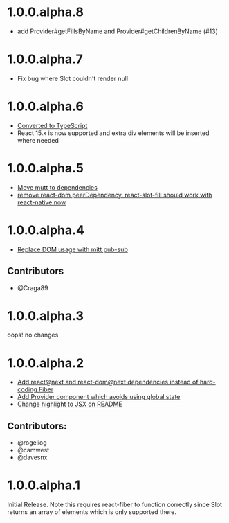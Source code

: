 # 1.0.0.alpha.8

* add Provider#getFillsByName and Provider#getChildrenByName (#13)

# 1.0.0.alpha.7

* Fix bug where Slot couldn't render null

# 1.0.0.alpha.6

* [Converted to TypeScript](https://github.com/camwest/react-slot-fill/pull/10)
* React 15.x is now supported and extra div elements will be inserted where needed

# 1.0.0.alpha.5

* [Move mutt to dependencies](https://github.com/camwest/react-slot-fill/commit/b628e8f4cf1ba83c78fb037ce147867f06bb2296)
* [remove react-dom peerDependency. react-slot-fill should work with react-native now](https://github.com/camwest/react-slot-fill/commit/47a0a9569e90443d6addd03bb21adc6988a1a90e)

# 1.0.0.alpha.4

* [Replace DOM usage with mitt pub-sub](https://github.com/camwest/react-slot-fill/commit/7c4bac3d4cab2969c01362febb5deb87a6b78cc3)

## Contributors

* @Craga89

# 1.0.0.alpha.3

oops! no changes

# 1.0.0.alpha.2

* [Add react@next and react-dom@next dependencies instead of hard-coding Fiber](https://github.com/camwest/react-slot-fill/commit/c3179db4b5abe2ab59298707c6c8e76e0dc605ae)
* [Add Provider component which avoids using global state](https://github.com/camwest/react-slot-fill/commit/b5166d365e809cf68c6cf261f5b5c80040a43528)
* [Change highlight to JSX on README](https://github.com/camwest/react-slot-fill/commit/9e06bc64b96b6465894a855d423752cac79ae283)

## Contributors:

* @rogeliog
* @camwest
* @davesnx

# 1.0.0.alpha.1

Initial Release. Note this requires react-fiber to function correctly since Slot
returns an array of elements which is only supported there.
